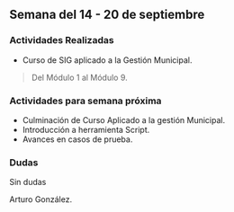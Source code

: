 ## Semana del 14 - 20 de septiembre 

### Actividades Realizadas

* Curso de SIG aplicado a la Gestión Municipal.
> Del Módulo 1 al Módulo 9. 

### Actividades para semana próxima

* Culminación de Curso Aplicado a la gestión Municipal.
* Introducción a herramienta Script. 
* Avances en casos de prueba.

### Dudas
Sin dudas

Arturo González.
